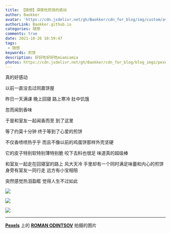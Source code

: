 ```yaml
---
title: 【随想】深夜吃煎饼的感动
author: Baokker
avatar: 'https://cdn.jsdelivr.net/gh/Baokker/cdn_for_blog/img/custom/avatar.jpg'
authorLink: Baokker.github.io
categories: 随想
comments: true
date: 2021-10-26 10:59:47
tags: 
 - 随想
keywords: 煎饼
description: 好好吃好好吃miamiamia
photos: https://cdn.jsdelivr.net/gh/Baokker/cdn_for_blog/blog_imgs/pexels-roman-odintsov-4955210.jpg
---
```


真的好感动

以前一直没去过同嘉饼屋

昨日一天满课 晚上回寝 路上寒冷 肚中饥饿

忽而闻到香味

于是和室友一起闻香而至 到了这里

等了约莫十分钟 终于等到了心爱的煎饼

不仅香喷喷热乎乎 而且不像以前的鸡蛋饼那样外壳坚硬

它的皮子特别软特别薄特别脆 咬下去料也很足 味道真的超级棒

和室友一起走在回寝室的路上 风大天冷 手里却有一个同时满足味蕾和内心的煎饼 身旁有室友一同行走 远方有小宝相陪

突然感觉热泪盈眶 觉得人生不过如此

![](https://cdn.jsdelivr.net/gh/Baokker/cdn_for_blog/blog_imgs/IMG_20211025_211142.jpg)

![](https://cdn.jsdelivr.net/gh/Baokker/cdn_for_blog/blog_imgs/IMG_20211025_211139.jpg)

![](https://cdn.jsdelivr.net/gh/Baokker/cdn_for_blog/blog_imgs/IMG_20211025_211416.jpg)



---

**[Pexels](https://www.pexels.com/zh-cn/photo/4955210/?utm_content=attributionCopyText&utm_medium=referral&utm_source=pexels)** 上的 **[ROMAN ODINTSOV](https://www.pexels.com/zh-cn/@roman-odintsov?utm_content=attributionCopyText&utm_medium=referral&utm_source=pexels)** 拍摄的图片